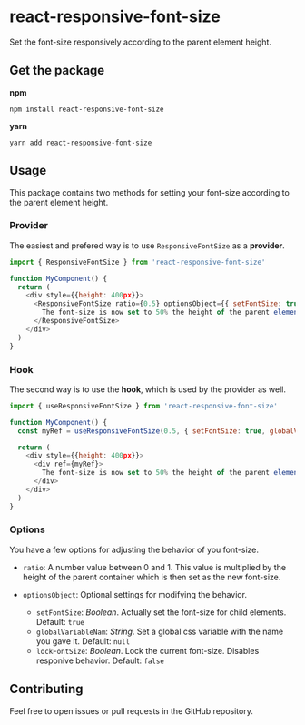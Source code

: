 # react-responsive-font-size
Set the font-size responsively according to the parent element height.

## Get the package
**npm**
```
npm install react-responsive-font-size
```

**yarn**
```
yarn add react-responsive-font-size
```

## Usage
This package contains two methods for setting your font-size according to the parent element height. 

### Provider
The easiest and prefered way is to use `ResponsiveFontSize` as a **provider**.
```JavaScript
import { ResponsiveFontSize } from 'react-responsive-font-size'

function MyComponent() {
  return (
    <div style={{height: 400px}}>
      <ResponsiveFontSize ratio={0.5} optionsObject={{ setFontSize: true, globalVariableName: '--my-variable', lockFontSize: false }}>
        The font-size is now set to 50% the height of the parent element (200px)
      </ResponsiveFontSize>
    </div>
  )
}
```

### Hook
The second way is to use the **hook**, which is used by the provider as well.
```JavaScript
import { useResponsiveFontSize } from 'react-responsive-font-size'

function MyComponent() {
  const myRef = useResponsiveFontSize(0.5, { setFontSize: true, globalVariableName: '--my-variable', lockFontSize: false })

  return (
    <div style={{height: 400px}}>
      <div ref={myRef}>
        The font-size is now set to 50% the height of the parent element (200px)
      </div>
    </div>
  )
}
```

### Options
You have a few options for adjusting the behavior of you font-size.

- `ratio`: A number value between 0 and 1. This value is multiplied by the height of the parent container which is then set as the new font-size.

- `optionsObject`: Optional settings for modifying the behavior. 
  - `setFontSize`: *Boolean*. Actually set the font-size for child elements. Default: `true` 
  - `globalVariableNam`: *String*. Set a global css variable with the name you gave it. Default: `null` 
  - `lockFontSize`: *Boolean*. Lock the current font-size. Disables responive behavior. Default: `false`


## Contributing
Feel free to open issues or pull requests in the GitHub repository.
